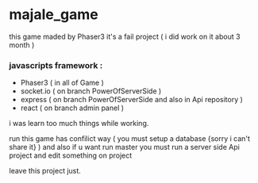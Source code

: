 # majale_game

this game maded by Phaser3
it's a fail project ( i did work on it about 3 month )

### javascripts framework :
- Phaser3 ( in all of Game )
- socket.io ( on branch PowerOfServerSide )
- express ( on branch PowerOfServerSide and also in Api repository )
- react ( on branch admin panel )

i was learn too much things while working.

run this game has confilict way ( you must setup a database {sorry i can't share it} ) 
and also if u want run master you must run a server side Api project and edit something on project 

leave this project just.
